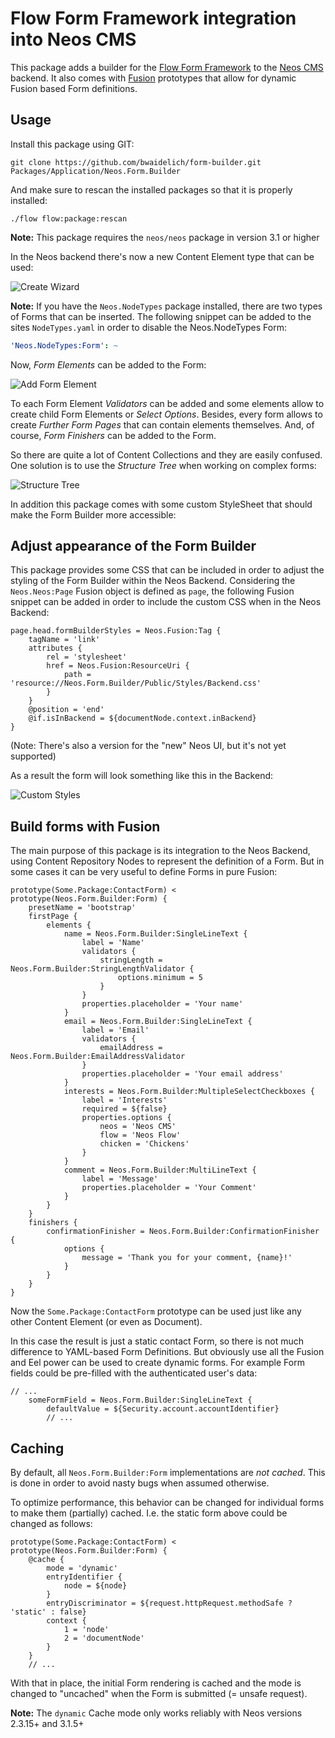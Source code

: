 # Flow Form Framework integration into Neos CMS

This package adds a builder for the [Flow Form Framework](https://github.com/neos/form)
to the [Neos CMS](https://neos.io) backend.
It also comes with [Fusion](https://neos.readthedocs.io/en/stable/CreatingASite/Fusion/index.html)
prototypes that allow for dynamic Fusion based Form definitions.

## Usage

Install this package using GIT:

```
git clone https://github.com/bwaidelich/form-builder.git Packages/Application/Neos.Form.Builder
```

And make sure to rescan the installed packages so that it is properly installed:

```
./flow flow:package:rescan
```

**Note:** This package requires the `neos/neos` package in version 3.1 or higher

In the Neos backend there's now a new Content Element type that can be
used:

![Create Wizard](Documentation/Images/CreateWizard.png "New \"Form\" Content Element")

**Note:** If you have the `Neos.NodeTypes` package installed, there are two types of Forms that
can be inserted. The following snippet can be added to the sites `NodeTypes.yaml` in order
to disable the Neos.NodeTypes Form:
```yaml
'Neos.NodeTypes:Form': ~
```

Now, *Form Elements* can be added to the Form:

![Add Form Element](Documentation/Images/AddFormElements.png "Adding Form Elements")

To each Form Element *Validators* can be added and some elements allow to create child Form Elements or
*Select Options*.
Besides, every form allows to create *Further Form Pages* that can contain elements themselves.
And, of course, *Form Finishers* can be added to the Form.

So there are quite a lot of Content Collections and they are easily confused.
One solution is to use the *Structure Tree* when working on complex forms:

![Structure Tree](Documentation/Images/StructureTree.png "Form in the Structure Tree")

In addition this package comes with some custom StyleSheet that should make
the Form Builder more accessible:

## Adjust appearance of the Form Builder

This package provides some CSS that can be included in order to adjust the
styling of the Form Builder within the Neos Backend.
Considering the `Neos.Neos:Page` Fusion object is defined as `page`, the
following Fusion snippet can be added in order to include the custom CSS
when in the Neos Backend:

```fusion
page.head.formBuilderStyles = Neos.Fusion:Tag {
    tagName = 'link'
    attributes {
        rel = 'stylesheet'
        href = Neos.Fusion:ResourceUri {
            path = 'resource://Neos.Form.Builder/Public/Styles/Backend.css'
        }
    }
    @position = 'end'
    @if.isInBackend = ${documentNode.context.inBackend}
}
```

(Note: There's also a version for the "new" Neos UI, but it's not yet supported)

As a result the form will look something like this in the Backend:

![Custom Styles](Documentation/Images/CustomStyles.png "Form Builder with custom styles")

## Build forms with Fusion

The main purpose of this package is its integration to the Neos Backend, using
Content Repository Nodes to represent the definition of a Form.
But in some cases it can be very useful to define Forms in pure Fusion:

```fusion
prototype(Some.Package:ContactForm) < prototype(Neos.Form.Builder:Form) {
    presetName = 'bootstrap'
    firstPage {
        elements {
            name = Neos.Form.Builder:SingleLineText {
                label = 'Name'
                validators {
                    stringLength = Neos.Form.Builder:StringLengthValidator {
                        options.minimum = 5
                    }
                }
                properties.placeholder = 'Your name'
            }
            email = Neos.Form.Builder:SingleLineText {
                label = 'Email'
                validators {
                    emailAddress = Neos.Form.Builder:EmailAddressValidator
                }
                properties.placeholder = 'Your email address'
            }
            interests = Neos.Form.Builder:MultipleSelectCheckboxes {
                label = 'Interests'
                required = ${false}
                properties.options {
                    neos = 'Neos CMS'
                    flow = 'Neos Flow'
                    chicken = 'Chickens'
                }
            }
            comment = Neos.Form.Builder:MultiLineText {
                label = 'Message'
                properties.placeholder = 'Your Comment'
            }
        }
    }
    finishers {
        confirmationFinisher = Neos.Form.Builder:ConfirmationFinisher {
            options {
                message = 'Thank you for your comment, {name}!'
            }
        }
    }
}
```

Now the `Some.Package:ContactForm` prototype can be used just like any other
Content Element (or even as Document).

In this case the result is just a static contact Form, so there is not much
difference to YAML-based Form Definitions.
But obviously use all the Fusion and Eel power can be used to create dynamic forms.
For example Form fields could be pre-filled with the authenticated user's data:

```fusion
// ...
    someFormField = Neos.Form.Builder:SingleLineText {
        defaultValue = ${Security.account.accountIdentifier}
        // ...
```

## Caching

By default, all `Neos.Form.Builder:Form` implementations are *not cached*.
This is done in order to avoid nasty bugs when assumed otherwise.

To optimize performance, this behavior can be changed for individual forms
to make them (partially) cached.
I.e. the static form above could be changed as follows:

```fusion
prototype(Some.Package:ContactForm) < prototype(Neos.Form.Builder:Form) {
    @cache {
        mode = 'dynamic'
        entryIdentifier {
            node = ${node}
        }
        entryDiscriminator = ${request.httpRequest.methodSafe ? 'static' : false}
        context {
            1 = 'node'
            2 = 'documentNode'
        }
    }
    // ...
```

With that in place, the initial Form rendering is cached and the mode is
changed to "uncached" when the Form is submitted (= unsafe request).

**Note:** The `dynamic` Cache mode only works reliably with Neos versions 2.3.15+ and 3.1.5+